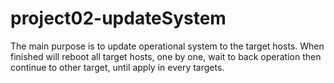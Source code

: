 # project02-updateSystem

The main purpose is to update operational system to the target hosts. When finished will reboot all target hosts, one by one, wait to back operation then continue to other target, until apply in every targets.